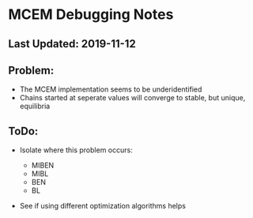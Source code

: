 # MCEM Debugging Notes

## Last Updated: 2019-11-12

## Problem:
- The MCEM implementation seems to be underidentified
- Chains started at seperate values will converge to stable, but unique, equilibria

## ToDo:
- Isolate where this problem occurs:
  - MIBEN
  - MIBL
  - BEN
  - BL
  
- See if using different optimization algorithms helps
